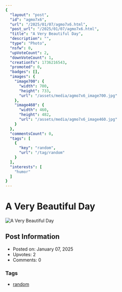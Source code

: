 ```yaml
---
{
  "layout": "post",
  "id": "agmo7x6",
  "url": "/2025/01/07/agmo7x6.html",
  "post_url": "/2025/01/07/agmo7x6.html",
  "title": "A Very Beautiful Day",
  "description": "",
  "type": "Photo",
  "nsfw": 0,
  "upVoteCount": 2,
  "downVoteCount": 1,
  "creationTs": 1736216543,
  "promoted": 0,
  "badges": [],
  "images": {
    "image700": {
      "width": 700,
      "height": 733,
      "url": "/assets/media/agmo7x6_image700.jpg"
    },
    "image460": {
      "width": 460,
      "height": 482,
      "url": "/assets/media/agmo7x6_image460.jpg"
    }
  },
  "commentsCount": 0,
  "tags": [
    {
      "key": "random",
      "url": "/tag/random"
    }
  ],
  "interests": [
    "humor"
  ]
}
---
```


# A Very Beautiful Day

![A Very Beautiful Day](/assets/media/agmo7x6_image700.jpg)

## Post Information

- Posted on: January 07, 2025
- Upvotes: 2
- Comments: 0

### Tags

- [random](/tag/random)
